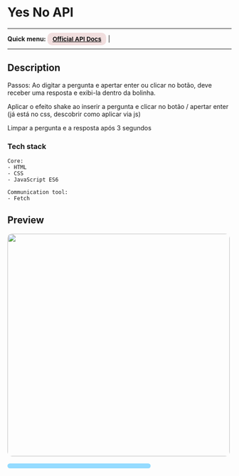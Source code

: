 # Yes No API 
---
<div>
<b>Quick menu:</b>
<a href="https://yesno.wtf/#api" target="_blank" rel="noopener"
    style="padding:0.35rem 0.7rem;
    color: black;
    background: #F1DEDE;
    border-radius:10px;
    font-size:0.85rem;
    font-weight:600;">Official API Docs</a> |

</div>

---

## Description

<p> 
Passos:
Ao digitar a pergunta e apertar enter ou clicar no botão, deve receber uma resposta
e exibi-la dentro da bolinha.

Aplicar o efeito shake ao inserir a pergunta e clicar no botão / apertar enter (já está no css, descobrir como aplicar via js)

Limpar a pergunta e a resposta após 3 segundos
</p> 

### Tech stack
```
Core:
- HTML
- CSS
- JavaScript ES6

Communication tool:
- Fetch
```

## Preview
<img src="/preview.gif" height="500" style="border-radius:10px;margin-bottom:1rem;" />

<div style="padding:0.35rem 0.7rem;
    background: #94dbff;
    border-radius:10px;
    width:300px;
    text-align:center;
    font-weight:600;
    font-size:0.85rem">
    <!-- <a style="color:black;" href="https://danascript.github.io/the-ultimate-api-challenge-yes-no/" target="_blank" rel="noopener">Live Preview</a> -->
</div>

